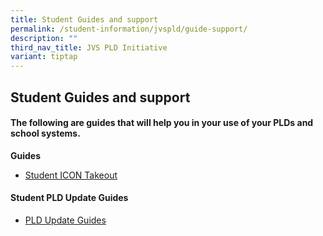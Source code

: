 ```yaml
---
title: Student Guides and support
permalink: /student-information/jvspld/guide-support/
description: ""
third_nav_title: JVS PLD Initiative
variant: tiptap
---
```

<h2>Student Guides and support</h2>
<h4>The following are guides that will help you in your use of your PLDs and school systems.</h4>
<p><strong>Guides</strong>
<br>
</p>
<ul data-tight="true" class="tight">
<li>
<p><a href="/files/JVS_Takeout.pdf" rel="noopener nofollow" target="_blank">Student ICON Takeout</a>
</p>
</li>
</ul>
<h4>Student PLD Update Guides</h4>
<ul data-tight="true" class="tight">
<li>
<p><a href="/files/Manual%20Update%20of%20Google%20Firmware%20R98%20Guide.pdf" rel="noopener noreferrer nofollow" target="_blank">PLD Update Guides</a>
</p>
</li>
</ul>
<p></p>